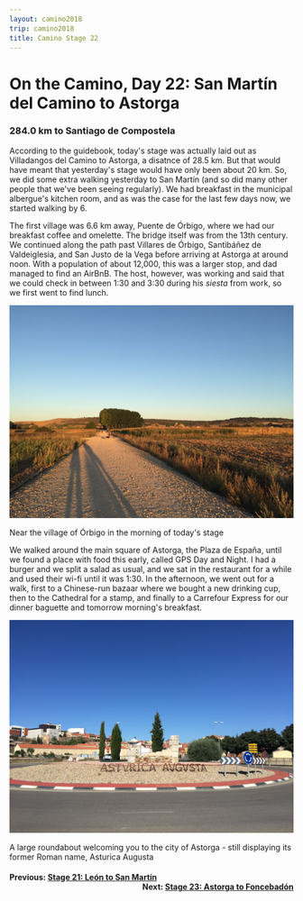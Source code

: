 ```yaml
---
layout: camino2018
trip: camino2018
title: Camino Stage 22
---
```


# On the Camino, Day 22: San Mart&iacute;n del Camino to Astorga

### 284.0 km to Santiago de Compostela

According to the guidebook, today's stage was actually laid out as Villadangos del Camino to Astorga, a disatnce of 28.5 km. But that would have meant that yesterday's stage would have only been about 20 km. So, we did some extra walking yesterday to San Mart&iacute;n (and so did many other people that we've been seeing regularly). We had breakfast in the municipal albergue's kitchen room, and as was the case for the last few days now, we started walking by 6.

The first village was 6.6 km away, Puente de &Oacute;rbigo, where we had our breakfast coffee and omelette. The bridge itself was from the 13th century. We continued along the path past Villares de &Oacute;rbigo, Santib&aacute;&ntilde;ez de Valdeiglesia, and San Justo de la Vega before arriving at Astorga at around noon. With a population of about 12,000, this was a larger stop, and dad managed to find an AirBnB. The host, however, was working and said that we could check in between 1:30 and 3:30 during his *siesta* from work, so we first went to find lunch.

<img src="/assets/images/spain2018/20180925-orbigo.JPG">
<p class=caption>Near the village of &Oacute;rbigo in the morning of today's stage</p>

We walked around the main square of Astorga, the Plaza de Espa&ntilde;a, until we found a place with food this early, called GPS Day and Night. I had a burger and we split a salad as usual, and we sat in the restaurant for a while and used their wi-fi until it was 1:30. In the afternoon, we went out for a walk, first to a Chinese-run bazaar where we bought a new drinking cup, then to the Cathedral for a stamp, and finally to a Carrefour Express for our dinner baguette and tomorrow morning's breakfast.

<img src="/assets/images/spain2018/20180925-astorga.JPG">
<p class=caption>A large roundabout welcoming you to the city of Astorga - still displaying its former Roman name, Asturica Augusta</p>

<h4><div style="text-align: left; margin-bottom: -20px">Previous: <a href="/2018/09/24/camino21.html">Stage 21: Le&oacute;n to San Mart&iacute;n</a></div></h4>
<h4><div style="text-align: right;">Next: <a href="/2018/09/26/camino23.html">Stage 23: Astorga to Foncebad&oacute;n</a></div></h4>